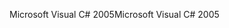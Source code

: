 <span data-ttu-id="4659b-101">Microsoft Visual C# 2005</span><span class="sxs-lookup"><span data-stu-id="4659b-101">Microsoft Visual C# 2005</span></span>
